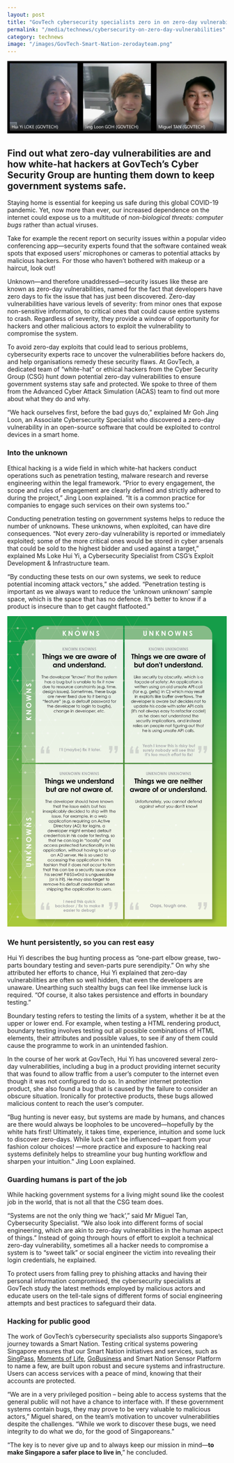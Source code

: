 ```yaml
---
layout: post
title: "GovTech cybersecurity specialists zero in on zero-day vulnerabilities"
permalink: "/media/technews/cybersecurity-on-zero-day-vulnerabilities"
category: technews
image: "/images/GovTech-Smart-Nation-zerodayteam.png"
---
```

![The GovTech Cybersecurity Zero Day Team](/images/GovTech-Smart-Nation-zerodayteam.png)

Find out what zero-day vulnerabilities are and how white-hat hackers at GovTech’s Cyber Security Group are hunting them down to keep government systems safe.
---

Staying home is essential for keeping us safe during this global COVID-19 pandemic. Yet, now more than ever, our increased dependence on the internet could expose us to a multitude of *non-biological threats: computer bugs* rather than actual viruses. 

Take for example the recent report on security issues within a popular video conferencing app—security experts found that the software contained weak spots that exposed users’ microphones or cameras to potential attacks by malicious hackers. For those who haven’t bothered with makeup or a haircut, look out!

Unknown—and therefore unaddressed—security issues like these are known as zero-day vulnerabilities, named for the fact that developers have zero days to fix the issue that has just been discovered. Zero-day vulnerabilities have various levels of severity: from minor ones that expose non-sensitive information, to critical ones that could cause entire systems to crash. Regardless of severity, they provide a window of opportunity for hackers and other malicious actors to exploit the vulnerability to compromise the system.

To avoid zero-day exploits that could lead to serious problems, cybersecurity experts race to uncover the vulnerabilities before hackers do, and help organisations remedy these security flaws. At GovTech, a dedicated team of “white-hat” or ethical hackers from the Cyber Security Group (CSG) hunt down potential zero-day vulnerabilities to ensure government systems stay safe and protected. We spoke to three of them from the Advanced Cyber Attack Simulation (ACAS) team to find out more about what they do and why.

“We hack ourselves first, before the bad guys do,” explained Mr Goh Jing Loon, an Associate Cybersecurity Specialist who discovered a zero-day vulnerability in an open-source software that could be exploited to control devices in a smart home.

### **Into the unknown**

Ethical hacking is a wide field in which white-hat hackers conduct operations such as penetration testing, malware research and reverse engineering within the legal framework. “Prior to every engagement, the scope and rules of engagement are clearly defined and strictly adhered to during the project,” Jing Loon explained. “It is a common practice for companies to engage such services on their own systems too.”

Conducting penetration testing on government systems helps to reduce the number of unknowns. These unknowns, when exploited, can have dire consequences. “Not every zero-day vulnerability is reported or immediately exploited; some of the more critical ones would be stored in cyber arsenals that could be sold to the highest bidder and used against a target,” explained Ms Loke Hui Yi, a Cybersecurity Specialist from CSG’s Exploit Development & Infrastructure team.

“By conducting these tests on our own systems, we seek to reduce potential incoming attack vectors,” she added. “Penetration testing is important as we always want to reduce the ‘unknown unknown’ sample space, which is the space that has no defence. It’s better to know if a product is insecure than to get caught flatfooted.”

![GovTech-Smart-Nation-ZeroDayGraph](/images/technews/GovTech-Smart-Nation-Zerodaygraph.jpg)

### **We hunt persistently, so you can rest easy**

Hui Yi describes the bug hunting process as “one-part elbow grease, two-parts boundary testing and seven-parts pure serendipity.” On why she attributed her efforts to chance, Hui Yi explained that zero-day vulnerabilities are often so well hidden, that even the developers are unaware. Unearthing such stealthy bugs can feel like immense luck is required. “Of course, it also takes persistence and efforts in boundary testing.”

Boundary testing refers to testing the limits of a system, whether it be at the upper or lower end. For example, when testing a HTML rendering product, boundary testing involves testing out all possible combinations of HTML elements, their attributes and possible values, to see if any of them could cause the programme to work in an unintended fashion.

In the course of her work at GovTech, Hui Yi has uncovered several zero-day vulnerabilities, including a bug in a product providing internet security that was found to allow traffic from a user’s computer to the internet even though it was not configured to do so. In another internet protection product, she also found a bug that is caused by the failure to consider an obscure situation. Ironically for protective products, these bugs allowed malicious content to reach the user’s computer.

“Bug hunting is never easy, but systems are made by humans, and chances are there would always be loopholes to be uncovered—hopefully by the white hats first! Ultimately, it takes time, experience, intuition and some luck to discover zero-days. While luck can’t be influenced—apart from your fashion colour choices! —more practice and exposure to hacking real systems definitely helps to streamline your bug hunting workflow and sharpen your intuition.” Jing Loon explained.

### **Guarding humans is part of the job**

While hacking government systems for a living might sound like the coolest job in the world, that is not all that the CSG team does. 

“Systems are not the only thing we ‘hack’,” said Mr Miguel Tan, Cybersecurity Specialist. “We also look into different forms of social engineering, which are akin to zero-day vulnerabilities in the human aspect of things.” Instead of going through hours of effort to exploit a technical zero-day vulnerability, sometimes all a hacker needs to compromise a system is to “sweet talk” or social engineer the victim into revealing their login credentials, he explained.

To protect users from falling prey to phishing attacks and having their personal information compromised, the cybersecurity specialists at GovTech study the latest methods employed by malicious actors and educate users on the tell-tale signs of different forms of social engineering attempts and best practices to safeguard their data.

### **Hacking for public good**

The work of GovTech’s cybersecurity specialists also supports Singapore’s journey towards a Smart Nation. Testing critical systems powering Singapore ensures that our Smart Nation initiatives and services, such as [SingPass](https://www.singpass.gov.sg/spauth/login/loginpage?URL=%2F&TAM_OP=login), [Moments of Life](https://www.tech.gov.sg/products-and-services/moments-of-life/), [GoBusiness](https://www.gobusiness.gov.sg/licences) and Smart Nation Sensor Platform to name a few, are built upon robust and secure systems and infrastructure. Users can access services with a peace of mind, knowing that their accounts are protected.

“We are in a very privileged position – being able to access systems that the general public will not have a chance to interface with. If these government systems contain bugs, they may prove to be very valuable to malicious actors,” Miguel shared, on the team’s motivation to uncover vulnerabilities despite the challenges. “While we work to discover these bugs, we need integrity to do what we do, for the good of Singaporeans.”

“The key is to never give up and to always keep our mission in mind—**to make Singapore a safer place to live in**,” he concluded.
